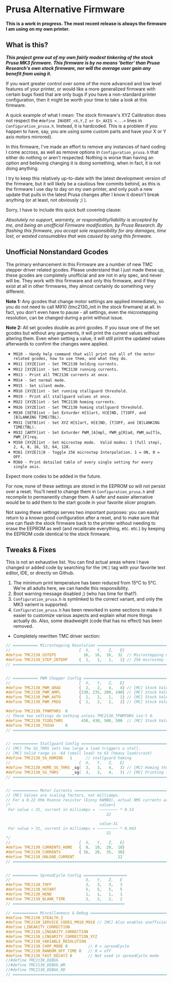 # Prusa Alternative Firmware

**This is a work in progress.  The most recent release is always the firmware I am using on my own printer.**

## What is this?

***This project grew out of my own fairly modest tinkering of the stock Prusa MK3 firmware.  This firmware is by no means 'better' than Prusa Research's own stock firmware, nor will the average user gain any benefit from using it.***  

If you want greater control over some of the more advanced and low level features of your printer, or would like a more generalized firmware with certain bugs fixed that are only bugs if you have a non-standard printer configuration, then it might be worth your time to take a look at this firmware.  

A quick example of what I mean:  The stock firmware's XYZ Calibration does not respect the `#define INVERT_<X,Y,Z or E>_AXIS <...>` lines in `Configuration_prusa.h`.  Instead, it is hardcoded.  This is a problem if you happen to have, say, you are using some custom parts and have your X or Y axis motors mirrored).

In this firmware, I've made an effort to remove any instances of hard coding I come accross, as well as remove options in `Configuration_prusa.h` that either do nothing or aren't respected.  Nothing is worse than having an option and believing changing it is doing something, when in fact, it is not doing anything.  

I try to keep this relatively up-to-date with the latest development version of the firmware, but it will likely be a cautious few commits behind, as this is the firmware I use day to day on my own printer, and only push a new update that pulls in the latest Prusa changes after I know it doesn't break anything (or at least, not obviously ;)  ).


Sorry, I have to include this quick butt covering clause:

*Absolutely no support, warranty, or responability/liability is accepted by me, and being an unofficial Firmware modification, by Prusa Research.  By flashing this firmware, you accept sole responsibility for any damages, time lost, or wasted consumables that was caused by using this firmware.*


## Unofficial Nonstandard Gcodes

The primary enhancement in this Firmware are a number of new TMC stepper driver related gcodes.  Please understand that I just made these up, these gcodes are completely unofficial and are not in any spec, and never will be.  They work with this firmware and only this firmware, and if they exist at all in other firmwares, they almost certainly do something very different.  

**Note 1:** Any gcodes that change motor settings are applied immediately, so you do not need to call M910 (tmc2130_init in the stock firwmare) at all.  In fact, you don't even have to pause - all settings, even the microstepping resolution, can be changed during a print without issue.  

**Note 2:** All set gcodes double as print gcodes.  If you issue one of the set gcodes but without any arguments, it will print the current values without altering them.  Even when setting a value, it will still print the updated values afterwards to confirm the changes were applied. 


* `M910 - Handy help command that will print out all of the motor related gcodes, how to use them, and what they do.`
* `M911 [XYZE]int - Set TMC2130 holding currents.`
* `M912 [XYZE]int - Set TMC2130 running currents.`
* `M913 - Print all TMC2130 currents at once.`
* `M914 - Set normal mode.`
* `M915 - Set silent mode.`
* `M916 [XYZE]int - Set running stallguard threshold.`
* `M919 - Print all stallguard values at once.`
* `M922 [XYZE]int - Set TMC2130 homing currents.`
* `M926 [XYZE]int - Set TMC2130 homing stallguard threshold.`
* `M930 [SETB]int - Set Exturder H[S]art, H[E]ND, [T]OFF, and [B]LANKING TIME(TBL).`
* `M931 [SETB]int - Set XYZ H[S]art, H[E]ND, [T]OFF, and [B]LANKING TIME(TBL).`
* `M932 [ARTF]int - Set Exturder PWM_[A]mpl, PWM_g[R]ad, PWM_au[T]o, PWM_[F]req.`
* `M350 [XYZE]int - Set microstep mode.  Valid modes: 1 (full step), 2, 4, 8, 16, 32, 64, 128.`
* `M361 [XYZE]1|0 - Toggle 256 microstep Interpolation. 1 = ON, 0 = OFF.`
* `M360 - Print detailed table of every single setting for every single axis.`

Expect more codes to be added in the future. 

For now, none of these settings are stored in the EEPROM so will not persist over a reset.  You'll need to change them in `Configuration_prusa.h` and recompile to permanently change them.  A safer and easier alternative would be to add them to the start gcode in your favorite slicer program.  

Not saving these settings serves two important purposes:  you can easily return to a known good configuration after a reset, and to make sure that one can flash the stock firmware back to the printer without needing to erase the EEPROM as well (and recalibrate everything, etc. etc.) by keeping the EEPROM code identical to the stock firmware. 

## Tweaks & Fixes

This is not an exhaustive list.  You can find actual areas where I have changed or added code by searching for the `[MC]` tag with your favorite text editor, IDE, or directly on Github.


1. The minimum print temperature has been reduced from 15°C to 5°C.  We're all adults here, we can handle this responsibility.
2. Boot warning message disabled ;) (who has time for that?).
3. `Configuration_prusa.h` is symlinked to the correct variant, and only the MK3 varient is supported.
4. `Configuration_prusa.h` has been reworked in some sections to make it easier to customize various aspects and explain what more things actually do.  Also, some deadweight (code that has no effect) has been removed.
  * Completely rewritten TMC driver section:
  ```c++
// =========== Microstepping Resolution ===========================================
//                              {  X,   Y,   Z,   E}
#define TMC2130_USTEPS            16,  16,  16,  32  // Microstepping mode
#define TMC2130_STEP_INTERP     {  1,   1,   1,   1} // 256 microstep interpolation 
// ================================================================================


// =========== PWM Chopper Config =======================================
//                              {  X,   Y,   Z,   E}
#define TMC2130_PWM_GRAD        {  2,   2,   4,   4} // [MC] Stock Values
#define TMC2130_PWM_AMPL        {230, 235, 200, 240} // [MC] Stock Values
#define TMC2130_PWM_AUTO        {  1,   1,   1,   1} // [MC] Stock Values
#define TMC2130_PWM_FREQ        {  2,   2,   2,   2} // [MC] Stock Values

#define TMC2130_TPWMTHRS  0     
// These two settings do nothing unless TMC2130_TPWMTHRS isn't 0.  
#define TMC2130_TCOOLTHRS        430, 430, 500, 500  // [MC] Stock Values
#define TMC2130_THIGH     0  
// ======================================================================


// =========== Stallguard Config ==============================================
// [MC] The SG_THRS sets how large a load triggers a stall.  
// [MC] Valid range is -64 (small load) to 63 (heavy load/crash)
#define TMC2130_SG_HOMING   1      // stallguard homing
//                              {  X,   Y,   Z,   E}
#define TMC2130_HOME_SG_THRS _sg(  3,   3,   4,   3) // [MC] Homing threshold
#define TMC2130_SG_THRS      _sg(  3,   3,   4,   3) // [MC] Printing threshold
// ============================================================================


// =========== Motor Currents ============================================
// [MC] Values are scaling factors, not milliamps.
// For a 0.22 Ohm Rsense resistor (Einsy RAMBO), actual RMS currents are:
/*                                       value+1
   For value < 31, current in milliamps =  –––––––– * 0.53
                                              32

                                           value-31
   For value > 31, current in milliamps = ––––––––– * 0.943
                                              32
*/
//                              {  X,   Y,   Z,   E}
#define TMC2130_CURRENTS_HOME   {  8,  10,  20,  18}
#define TMC2130_CURRENTS        { 16,  20,  35,  30}
#define TMC2130_UNLOAD_CURRENT                   12
// =======================================================================


// =========== SpreadCycle Config ===================
//                                 X,   Y,   Z,   E
#define TMC2130_TOFF               3,   3,   3,   3
#define TMC2130_HSTART             5,   5,   5,   5
#define TMC2130_HEND               1,   1,   1,   1
#define TMC2130_BLANK_TIME         2,   2,   2,   2
// =================================================

// =========== Miscellaneous & Debug ==========================================
#define TMC2130_STEALTH_Z
#define TMC2130_SERVICE_CODES_M910_M918 // [MC] Also enables unofficial gcodes.
#define LINEARITY_CORRECTION
#define TMC2130_LINEARITY_CORRECTION
#define TMC2130_LINEARITY_CORRECTION_XYZ
#define TMC2130_VARIABLE_RESOLUTION 
#define TMC2130_CHOP_MODE 0         // 0 = spreadCycle
#define TMC2130_RANDOM_OFF_TIME 0   // 0 = off
#define TMC2130_FAST_DECAY3 0       // Not used in spreadCycle mode
//#define TMC2130_DEBUG
//#define TMC2130_DEBUG_WR
//#define TMC2130_DEBUG_RD
// ============================================================================

  ```
